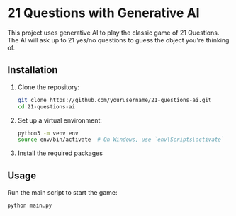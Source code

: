 # 21 Questions with Generative AI

This project uses generative AI to play the classic game of 21 Questions. The AI will ask up to 21 yes/no questions to guess the object you're thinking of.

## Installation

1. Clone the repository:
   ```sh
   git clone https://github.com/yourusername/21-questions-ai.git
   cd 21-questions-ai
   ```

2. Set up a virtual environment:
   ```sh
   python3 -m venv env
   source env/bin/activate  # On Windows, use `env\Scripts\activate`
   ```

3. Install the required packages
 

## Usage

Run the main script to start the game:
```sh
python main.py
```
